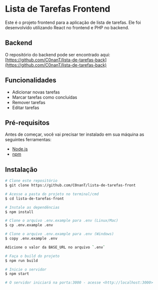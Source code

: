 # Lista de Tarefas Frontend

Este é o projeto frontend para a aplicação de lista de tarefas. Ele foi desenvolvido utilizando React no frontend e PHP no backend.

## Backend

O repositório do backend pode ser encontrado aqui: [https://github.com/C0nanT/lista-de-tarefas-back](https://github.com/C0nanT/lista-de-tarefas-back)

## Funcionalidades

- Adicionar novas tarefas
- Marcar tarefas como concluídas
- Remover tarefas
- Editar tarefas

## Pré-requisitos

Antes de começar, você vai precisar ter instalado em sua máquina as seguintes ferramentas:
- [Node.js](https://nodejs.org/en/)
- [npm](https://www.npmjs.com/)

## Instalação

```bash
# Clone este repositório
$ git clone https://github.com/C0nanT/lista-de-tarefas-front

# Acesse a pasta do projeto no terminal/cmd
$ cd lista-de-tarefas-front

# Instale as dependências
$ npm install

# Clone o arquivo .env.example para .env (Linux/Mac)
$ cp .env.example .env

# Clone o arquivo .env.example para .env (Windows)
$ copy .env.example .env

Adicione o valor da BASE_URL no arquivo `.env`

# Faça o build do projeto
$ npm run build

# Inicie o servidor
$ npm start

# O servidor iniciará na porta:3000 - acesse <http://localhost:3000>
